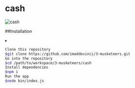 # cash
![cash](http://www.asbuers.com/basket-villeurbanne/wp-content/uploads/2018/06/prixLicences-259x300.png)

##Installation
<li>

```sh
Clone this repository
$git clone https://github.com/imaddevinci/3-musketeers.git
Go into the repository
$cd /path/to/workspace/3-musketeers/cash
Install dependencies
$npm i
Run the app
$node bin/index.js
```
</li>